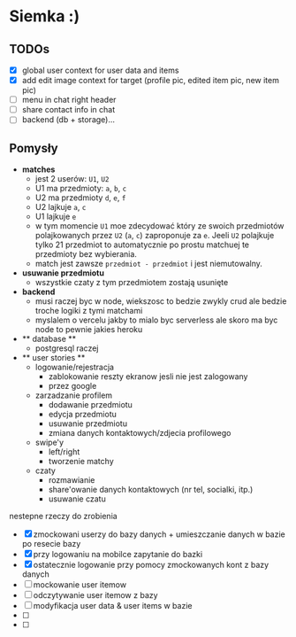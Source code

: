 # Siemka :)

## TODOs

- [x] global user context for user data and items
- [x] add edit image context for target (profile pic, edited item pic, new item pic)
- [ ] menu in chat right header
- [ ] share contact info in chat
- [ ] backend (db + storage)...

## Pomysły

- **matches**
  - jest 2 userów: `U1`, `U2`
  - U1 ma przedmioty: `a`, `b`, `c`
  - U2 ma przedmioty `d`, `e`, `f`
  - U2 lajkuje `a`, `c`
  - U1 lajkuje `e`
  - w tym momencie `U1` moe zdecydować który ze swoich przedmiotów polajkowanych przez `U2` (`a`, `c`) zaproponuje za `e`. Jeeli `U2` polajkuje tylko 21 przedmiot to automatycznie po prostu matchuej te przedmioty bez wybierania.
  - match jest zawsze `przedmiot - przedmiot` i jest niemutowalny.
- **usuwanie przedmiotu**
  - wszystkie czaty z tym przedmiotem zostają usunięte
- **backend**
  - musi raczej byc w node, wiekszosc to bedzie zwykly crud ale bedzie troche logiki z tymi matchami
  - myslalem o vercelu jakby to mialo byc serverless ale skoro ma byc node to pewnie jakies heroku
- ** database **
  - postgresql raczej
- ** user stories **
  - logowanie/rejestracja
    - zablokowanie reszty ekranow jesli nie jest zalogowany
    - przez google
  - zarzadzanie profilem
    - dodawanie przedmiotu
    - edycja przedmiotu
    - usuwanie przedmiotu
    - zmiana danych kontaktowych/zdjecia profilowego
  - swipe'y
    - left/right
    - tworzenie matchy
  - czaty
    - rozmawianie
    - share'owanie danych kontaktowych (nr tel, socialki, itp.)
    - usuwanie czatu


nestepne rzeczy do zrobienia
- [x] zmockowani userzy do bazy danych + umieszczanie danych w bazie po resecie bazy
- [x] przy logowaniu na mobilce zapytanie do bazki
- [x] ostatecznie logowanie przy pomocy zmockowanych kont z bazy danych
- [ ] mockowanie user itemow
- [ ] odczytywanie user itemow z bazy
- [ ] modyfikacja user data & user items w bazie
- [ ] 
- [ ] 
